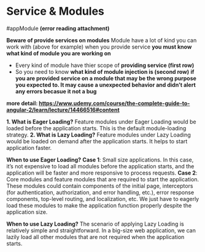 # Service & Modules
#appModule 
 **(error reading attachment)**

**Beware of provide services on modules**
Module have a lot of kind you can work with (above for example) when you provide service **you must know what kind of module you are working on**
- Every kind of module have thier scope of **providing service (first row)** 
- So you need to know **what kind of module injection is (second row)** 
**if you are provided service on a module that may be the wrong purpose you expected to. It may cause a unexpected behavior and didn’t alert any errors becasue it not a bug**

**more detail: https://www.udemy.com/course/the-complete-guide-to-angular-2/learn/lecture/14466516#content**

**1. What is Eager Loading?**
Feature modules under Eager Loading would be loaded before the application starts. This is the default module-loading strategy.
**2. What is Lazy Loading?**
Feature modules under Lazy Loading would be loaded on demand after the application starts. It helps to start application faster.

**When to use Eager Loading?**
**Case 1**: Small size applications. In this case, it’s not expensive to load all modules before the application starts, and the application will be faster and more responsive to process requests.
**Case 2**: Core modules and feature modules that are required to start the application. These modules could contain components of the initial page, interceptors (for authentication, authorization, and error handling, etc.), error response components, top-level routing, and localization, etc. We just have to eagerly load these modules to make the application function properly despite the application size.

**When to use Lazy Loading?**
The scenario of applying Lazy Loading is relatively simple and straightforward. In a big-size web application, we can lazily load all other modules that are not required when the application starts.